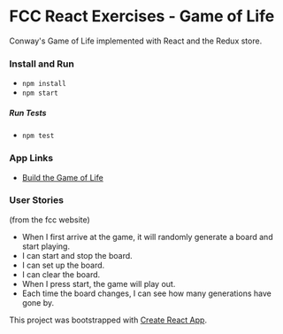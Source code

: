 # FCC React Exercises - Game of Life

Conway's Game of Life implemented with React and the Redux store.

### Install and Run

- `npm install`
- `npm start`

##### Run Tests

- `npm test`

### App Links

- [Build the Game of Life](https://www.freecodecamp.com/challenges/build-the-game-of-life)

### User Stories
(from the fcc website)

- When I first arrive at the game, it will randomly generate a board and start playing.
- I can start and stop the board.
- I can set up the board.
- I can clear the board.
- When I press start, the game will play out.
- Each time the board changes, I can see how many generations have gone by.


This project was bootstrapped with [Create React App](https://github.com/facebookincubator/create-react-app).
